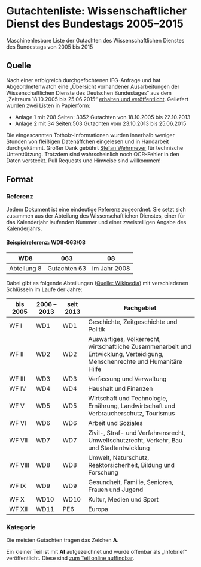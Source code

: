 # Gutachtenliste: Wissenschaftlicher Dienst des Bundestags 2005–2015
Maschinenlesbare Liste der Gutachten des Wissenschaftlichen Dienstes des Bundestags von 2005 bis 2015
## Quelle
Nach einer erfolgreich durchgefochtenen IFG-Anfrage und hat Abgeordnetenwatch eine „Übersicht vorhandener Ausarbeitungen der Wissenschaftlichen Dienste des Deutschen Bundestages“ aus dem „Zeitraum 18.10.2005 bis 25.06.2015“ [erhalten und veröffentlicht](https://www.abgeordnetenwatch.de/blog/2016-01-22/wir-veroffentlichen-die-liste-mit-allen-gutachten-des-wissenschaftlichen-dienstes). Geliefert wurden zwei Listen in Papierform:
- Anlage 1 mit 208 Seiten: 3352 Gutachten von 18.10.2005 bis 22.10.2013
- Anlage 2 mit 34 Seiten:503 Gutachten vom 23.10.2013 bis 25.06.2015

Die eingescannten Totholz-Informationen wurden innerhalb weniger Stunden von fleißigen Datenäffchen eingelesen und in Handarbeit durchgekämmt. Großer Dank gebührt [Stefan Wehrmeyer](https://twitter.com/stefanwehrmeyer) für technische Unterstützung. Trotzdem sind wahrscheinlich noch OCR-Fehler in den Daten versteckt. Pull Requests und Hinweise sind willkommen!
## Format
### Referenz
Jedem Dokument ist eine eindeutige Referenz zugeordnet. Sie setzt sich zusammen aus der Abteilung des Wissenschaftlichen Dienstes, einer für das Kalenderjahr laufenden Nummer und einer zweistelligen Angabe des Kalenderjahrs.
#### Beispielreferenz: WD8-063/08
WD8|063|08|
---|---|---
Abteilung 8|Gutachten 63 | im Jahr 2008
Dabei gibt es folgende Abteilungen ([Quelle: Wikipedia](https://de.wikipedia.org/wiki/Wissenschaftliche_Dienste_des_Deutschen_Bundestages#Gliederung)) mit verschiedenen Schlüsseln im Laufe der Jahre:

bis 2005|2006 –2013|seit 2013|Fachgebiet
---|---|---|---
WF&nbsp;I|WD1|WD1|Geschichte, Zeitgeschichte und Politik
WF&nbsp;II|WD2|WD2|Auswärtiges, Völkerrecht, wirtschaftliche Zusammenarbeit und Entwicklung, Verteidigung, Menschenrechte und Humanitäre Hilfe
WF&nbsp;III|WD3|WD3|Verfassung und Verwaltung
WF&nbsp;IV|WD4|WD4|Haushalt und Finanzen
WF&nbsp;V|WD5|WD5|Wirtschaft und Technologie, Ernährung, Landwirtschaft und Verbraucherschutz, Tourismus
WF&nbsp;VI|WD6|WD6|Arbeit und Soziales
WF&nbsp;VII|WD7|WD7|Zivil-, Straf- und Verfahrensrecht, Umweltschutzrecht, Verkehr, Bau und Stadtentwicklung
WF&nbsp;VIII|WD8|WD8|Umwelt, Naturschutz, Reaktorsicherheit, Bildung und Forschung
WF&nbsp;IX|WD9|WD9|Gesundheit, Familie, Senioren, Frauen und Jugend
WF&nbsp;X|WD10|WD10|Kultur, Medien und Sport
WF&nbsp;XII|WD11|PE6|Europa

### Kategorie

Die meisten Gutachten tragen das Zeichen **A**.

Ein kleiner Teil ist mit **AI** aufgezeichnet und wurde offenbar als „Infobrief“ veröffentlicht. Diese sind [zum Teil online auffindbar](https://t.co/GkRVkoeoCJ).
